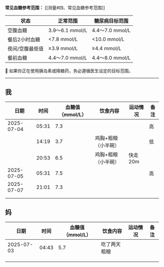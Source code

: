 **常见血糖参考范围：**
[[测量#四、常见血糖参考范围]]

| 状态       | 正常范围           | 糖尿病目标范围        |
| -------- | -------------- | -------------- |
| 空腹血糖     | 3.9～6.1 mmol/L | 4.4～7.0 mmol/L |
| 餐后2小时血糖  | <7.8 mmol/L    | <10.0 mmol/L   |
| 夜间/空腹最低值 | ≥3.9 mmol/L    | ≥4.4 mmol/L    |
| 餐前血糖     | 4.4～7.0 mmol/L | 4.4～8.0 mmol/L |
📌 如果你正在使用胰岛素或降糖药，务必遵循医生设定的目标范围。

---
## 我

| 日期         | 时间    | 血糖值（mmol/L） | 饮食内容       | 运动情况  | 备注  |
| ---------- | ----- | ----------- | ---------- | ----- | --- |
| 2025-07-04 | 05:31 | 7.3         |            |       | 高   |
|            | 14:19 | 3.7         | 鸡胸+粗粮（小半碗） |       | 低   |
|            | 20:53 | 6.5         | 鸡胸+粗粮（小半碗） | 快走20m |     |
| 2025-07-05 | 05:31 | 7.5         |            |       | 高   |
| 2025-07-07 | 21:01 | 7.3         |            |       |     |
|            |       |             |            |       |     |
|            |       |             |            |       |     |


## 妈

| 日期         | 时间    | 血糖值（mmol/L） | 饮食内容   | 运动情况 | 备注  |
| ---------- | ----- | ----------- | ------ | ---- | --- |
| 2025-07-03 | 04:43 | 5.7         | 吃了两天粗粮 |      |     |
|            |       |             |        |      |     |
|            |       |             |        |      |     |
|            |       |             |        |      |     |
